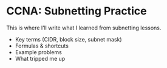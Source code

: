 # CCNA: Subnetting Practice

This is where I’ll write what I learned from subnetting lessons.

- Key terms (CIDR, block size, subnet mask)
- Formulas & shortcuts
- Example problems
- What tripped me up
